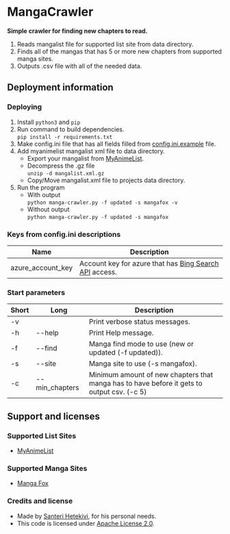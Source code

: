 # MangaCrawler

**Simple crawler for finding new chapters to read.**

1. Reads mangalist file for supported list site from data directory.  
1. Finds all of the mangas that has 5 or more new chapters from supported manga sites.  
3. Outputs .csv file with all of the needed data.  

## Deployment information

### Deploying
1. Install ```python3``` and ```pip```
2. Run command to build dependencies.  
    ``` pip install -r requirements.txt ```
3. Make config.ini file that has all fields filled from [config.ini.example](https://raw.githubusercontent.com/SanteriHetekivi/MangaCrawler/master/config.ini.example) file.
3. Add myanimelist mangalist xml file to data directory.  
    * Export your mangalist from [MyAnimeList](https://myanimelist.net/panel.php?go=export).
    * Decompress the .gz file  
        ```unzip -d mangalist.xml.gz```
    * Copy/Move mangalist.xml file to projects data directory.
4. Run the program  
    * With output  
    ```python manga-crawler.py -f updated -s mangafox -v```
    * Without output  
    ```python manga-crawler.py -f updated -s mangafox```

### Keys from config.ini descriptions
| Name              | Description   |
| ----------------- | ------------- |
| azure_account_key | Account key for azure that has [Bing Search API](https://datamarket.azure.com/dataset/5BA839F1-12CE-4CCE-BF57-A49D98D29A44) access. |

### Start parameters  
| Short | Long   | Description |
| ----- | ------ |  ---------- |
| -v    |        |  Print verbose status messages. |
| -h    | --help |  Print Help message. |
| -f    | --find |  Manga find mode to use (new or updated (-f updated)). |
| -s    | --site |  Manga site to use (-s mangafox). |
| -c    | --min_chapters |  Minimum amount of new chapters that manga has to have before it gets to output csv. (-c 5) |

## Support and licenses

### Supported List Sites  
* [MyAnimeList](https://myanimelist.net/)

### Supported Manga Sites   
* [Manga Fox](http://mangafox.me/)

### Credits and license

* Made by [Santeri Hetekivi](https://github.com/SanteriHetekivi), for his personal needs.
* This code is licensed under [Apache License 2.0](https://raw.githubusercontent.com/SanteriHetekivi/MangaCrawler/master/LICENSE).
